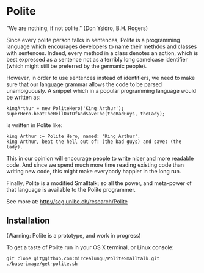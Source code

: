 Polite
======

"We are nothing, if not polite." (Don Ysidro, B.H. Rogers)

Since every polite person talks in sentences, Polite is a programming language
which encourages developers to name their methdos and classes with sentences. Indeed, every method in a class 
denotes an action, which is best expressed as a sentence not as a terribly long camelcase identifier 
 (which might still be preferred by the germanic people). 

However, in order to use sentences instead of identifiers, we need to make sure that our language grammar allows the code to be parsed unambiguously. A snippet which in a popular programming language would be written as:

    kingArthur = new PoliteHero('King Arthur');
    superHero.beatTheHellOutOfAndSaveThe(theBadGuys, theLady);

is written in Polite like:

    king Arthur := Polite Hero, named: 'King Arthur'.
    king Arthur, beat the hell out of: (the bad guys) and save: (the lady). 

This in our opinion will encourage people to write nicer and more readable code. And since we spend much more time reading existing code than writing new code, this might make everybody happier in the long run. 

Finally, Polite is a modified Smalltalk; so all the power, and meta-power of that language is available to the Polite programmer. 

See more at: http://scg.unibe.ch/research/Polite

Installation
------------
(Warning: Polite is a prototype, and work in progress)

To get a taste of Polite run in your OS X terminal, or Linux console:

    git clone git@github.com:mircealungu/PoliteSmalltalk.git
    ./base-image/get-polite.sh
